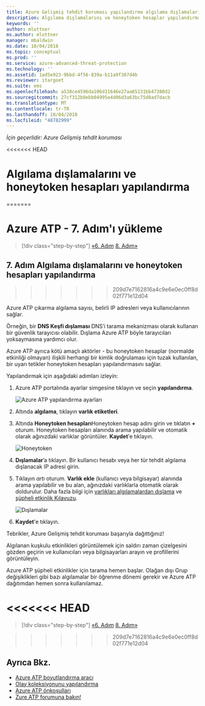 ```yaml
---
title: Azure Gelişmiş tehdit koruması yapılandırma algılama dışlamalarını ve honeytoken hesapları | Microsoft Docs
description: Algılama dışlamalarını ve honeytoken hesaplar yapılandırması.
keywords: ''
author: mlottner
ms.author: mlottner
manager: mbaldwin
ms.date: 10/04/2018
ms.topic: conceptual
ms.prod: ''
ms.service: azure-advanced-threat-protection
ms.technology: ''
ms.assetid: 1ad5e923-9bbd-4f56-839a-b11a9f387d4b
ms.reviewer: itargoet
ms.suite: ems
ms.openlocfilehash: a538ce4596da106d11646e27aa65131bb47380d2
ms.sourcegitcommit: 27cf312b8ebb04995e4d06d3a63bc75d8ad7dacb
ms.translationtype: MT
ms.contentlocale: tr-TR
ms.lasthandoff: 10/04/2018
ms.locfileid: "48782999"
---
```

*İçin geçerlidir: Azure Gelişmiş tehdit koruması*


<<<<<<< HEAD
# <a name="configure-detection-exclusions-and-honeytoken-accounts"></a>Algılama dışlamalarını ve honeytoken hesapları yapılandırma
=======

# <a name="install-azure-atp---step-7"></a>Azure ATP - 7. Adım'ı yükleme

> [!div class="step-by-step"]
> [«6. Adım](install-atp-step6-vpn.md)
> [8. Adım»](install-atp-step8-samr.md)

## <a name="step-7-configure-detection-exclusions-and-honeytoken-accounts"></a>7. Adım Algılama dışlamalarını ve honeytoken hesapları yapılandırma
>>>>>>> 209d7e7162816a4c9e6e0ec0ff8d02f771e12d04

Azure ATP çıkarma algılama sayısı, belirli IP adresleri veya kullanıcılarının sağlar. 

Örneğin, bir **DNS Keşfi dışlaması** DNS’i tarama mekanizması olarak kullanan bir güvenlik tarayıcısı olabilir. Dışlama Azure ATP böyle tarayıcıları yoksaymasına yardımcı olur.  

Azure ATP ayrıca kötü amaçlı aktörler - bu honeytoken hesaplar (normalde etkinliği olmayan) ilişkili herhangi bir kimlik doğrulaması için tuzak kullanılan, bir uyarı tetikler honeytoken hesapları yapılandırmasını sağlar.

Yapılandırmak için aşağıdaki adımları izleyin:

1.  Azure ATP portalında ayarlar simgesine tıklayın ve seçin **yapılandırma**.

    ![Azure ATP yapılandırma ayarları](media/atp-config-menu.png)

2.  Altında **algılama**, tıklayın **varlık etiketleri**.

3. Altında **Honeytoken hesapları**Honeytoken hesap adını girin ve tıklatın **+** oturum. Honeytoken hesapları alanında arama yapılabilir ve otomatik olarak ağınızdaki varlıklar görüntüler. **Kaydet**'e tıklayın.

   ![Honeytoken](media/honeytoken-sensitive.png)

4. **Dışlamalar**’a tıklayın. Bir kullanıcı hesabı veya her tür tehdit algılama dışlanacak IP adresi girin. 
5. Tıklayın *artı* oturum. **Varlık ekle** (kullanıcı veya bilgisayar) alanında arama yapılabilir ve bu alan, ağınızdaki varlıklarla otomatik olarak doldurulur. Daha fazla bilgi için [varlıkları algılamalardan dışlama](excluding-entities-from-detections.md) ve [şüpheli etkinlik Kılavuzu](suspicious-activity-guide.md).

   ![Dışlamalar](media/exclusions.png)

6.  **Kaydet**'e tıklayın.


Tebrikler, Azure Gelişmiş tehdit koruması başarıyla dağıttığınız!

Algılanan kuşkulu etkinlikleri görüntülemek için saldırı zaman çizelgesini gözden geçirin ve kullanıcıları veya bilgisayarları arayın ve profillerini görüntüleyin.

Azure ATP şüpheli etkinlikler için tarama hemen başlar. Olağan dışı Grup değişiklikleri gibi bazı algılamalar bir öğrenme dönemi gerekir ve Azure ATP dağıtımdan hemen sonra kullanılamaz.


<a name="-head"></a><<<<<<< HEAD
=======

> [!div class="step-by-step"]
> [«6. Adım](install-atp-step6-vpn.md)
> [8. Adım»](install-atp-step8-samr.md)

>>>>>>> 209d7e7162816a4c9e6e0ec0ff8d02f771e12d04
## <a name="see-also"></a>Ayrıca Bkz.
- [Azure ATP boyutlandırma aracı](http://aka.ms/aatpsizingtool)
- [Olay koleksiyonunu yapılandırma](configure-event-collection.md)
- [Azure ATP önkoşulları](atp-prerequisites.md)
- [Zure ATP forumuna bakın!](https://aka.ms/azureatpcommunity)
